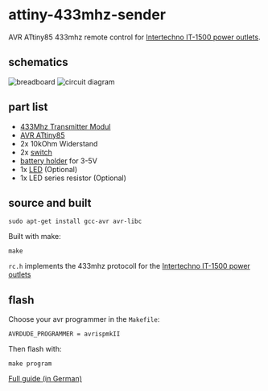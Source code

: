 attiny-433mhz-sender
====================

AVR ATtiny85 433mhz remote control for [Intertechno IT-1500 power outlets](http://www.amazon.de/gp/product/B0054IPASK/ref=as_li_qf_sp_asin_tl?ie=UTF8&amp;camp=1638&amp;creative=6742&amp;creativeASIN=B0054IPASK&amp;linkCode=as2&amp;tag=sweetpi-21).

schematics
----------

![breadboard](https://raw.github.com/sweetpi/attiny-433mhz-sender/master/docs/sender_steckplatine.png)
![circuit diagram](https://raw.github.com/sweetpi/attiny-433mhz-sender/master/docs/sender_schaltplan.png)

part list
---------

* [433Mhz Transmitter Modul][sender]
* [AVR ATtiny85][att85]
* 2x 10kOhm Widerstand
* 2x [switch][taster]
* [battery holder][batt] for 3-5V 
* 1x [LED][led] (Optional)
* 1x LED series resistor (Optional)

 [sender]: http://www.amazon.de/s/?_encoding=UTF8&__mk_de_DE=%C3%83%C2%85M%C3%83%C2%85%C3%85%C2%BD%C3%83%C2%95%C3%83%C2%91&camp=1638&creative=19454&field-keywords=433%20mhz%20transmitter%20module&linkCode=ur2&site-redirect=de&tag=sweetpi-21&url=search-alias%3Daps
 [att85]: http://www.amazon.de/gp/product/B0053TACLU/ref=as_li_ss_tl?ie=UTF8&camp=1638&creative=19454&creativeASIN=B0053TACLU&linkCode=as2&tag=sweetpi-21
 [batt]: http://www.amazon.de/s/?_encoding=UTF8&__mk_de_DE=%C3%83%C2%85M%C3%83%C2%85%C3%85%C2%BD%C3%83%C2%95%C3%83%C2%91&camp=1638&creative=19454&field-keywords=batteriehalter%204xaa&linkCode=ur2&rh=i%3Aaps%2Ck%3Abatteriehalter%204xaa&site-redirect=de&sprefix=batteriehalter%204x%2Caps%2C155&tag=sweetpi-21&url=search-alias%3Daps
 [led]: http://www.amazon.de/s/?_encoding=UTF8&__mk_de_DE=%C3%83%C2%85M%C3%83%C2%85%C3%85%C2%BD%C3%83%C2%95%C3%83%C2%91&camp=1638&creative=19454&field-keywords=Leuchtdioden&linkCode=ur2&site-redirect=de&tag=sweetpi-21&url=search-alias%3Daps
 [taster]: http://www.amazon.de/s/?_encoding=UTF8&__mk_de_DE=%C3%83%C2%85M%C3%83%C2%85%C3%85%C2%BD%C3%83%C2%95%C3%83%C2%91&camp=1638&creative=19454&field-keywords=avr%20programmer&linkCode=ur2&site-redirect=de&tag=tube2mp3-21&url=search-alias%3Daps


source and built
---------------

    sudo apt-get install gcc-avr avr-libc

Built with make:

    make

`rc.h` implements the 433mhz protocoll for the [Intertechno IT-1500 power outlets](http://www.amazon.de/gp/product/B0054IPASK/ref=as_li_qf_sp_asin_tl?ie=UTF8&amp;camp=1638&amp;creative=6742&amp;creativeASIN=B0054IPASK&amp;linkCode=as2&amp;tag=sweetpi-21)


flash
-----

Choose your avr programmer in the `Makefile`:

    AVRDUDE_PROGRAMMER = avrispmkII

Then flash with:

    make program

[Full guide (in German)](http://www.sweetpi.de/blog/553/einen-433mhz-funksender-selber-bauen)